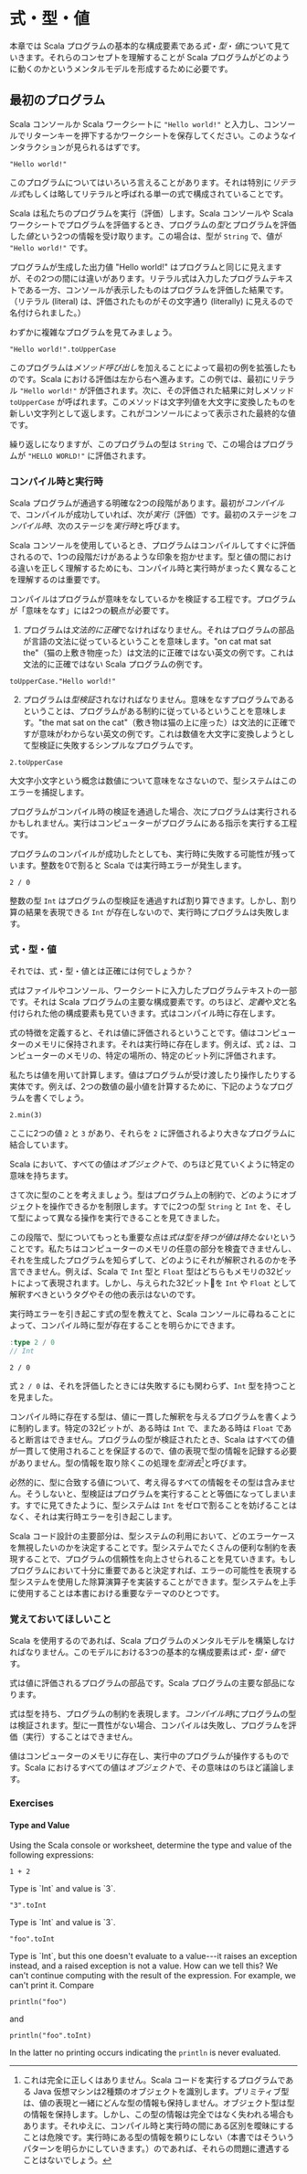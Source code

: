 # 式・型・値

本章では Scala プログラムの基本的な構成要素である*式*・*型*・*値*について見ていきます。それらのコンセプトを理解することが Scala プログラムがどのように動くのかというメンタルモデルを形成するために必要です。

## 最初のプログラム

Scala コンソールか Scala ワークシートに `"Hello world!"` と入力し、コンソールでリターンキーを押下するかワークシートを保存してください。このようなインタラクションが見られるはずです。

```tut:book
"Hello world!"
```

このプログラムについてはいろいろ言えることがあります。それは特別に*リテラル式*もしくは略してリテラルと呼ばれる単一の式で構成されていることです。

Scala は私たちのプログラムを実行（評価）します。Scala コンソールや Scala ワークシートでプログラムを評価するとき、プログラムの*型*とプログラムを評価した*値*という2つの情報を受け取ります。この場合は、型が `String` で、値が `"Hello world!"` です。

プログラムが生成した出力値 "Hello world!" はプログラムと同じに見えますが、その2つの間には違いがあります。リテラル式は入力したプログラムテキストである一方、コンソールが表示したものはプログラムを評価した結果です。（リテラル (literal) は、評価されたものがその文字通り (literally) に見えるので名付けられました。）

わずかに複雑なプログラムを見てみましょう。

```tut:book
"Hello world!".toUpperCase
```

このプログラムは*メソッド呼び出し*を加えることによって最初の例を拡張したものです。Scala における評価は左から右へ進みます。この例では、最初にリテラル `"Hello world!"` が評価されます。次に、その評価された結果に対しメソッド `toUpperCase` が呼ばれます。このメソッドは文字列値を大文字に変換したものを新しい文字列として返します。これがコンソールによって表示された最終的な値です。

繰り返しになりますが、このプログラムの型は `String` で、この場合はプログラムが `"HELLO WORLD!"` に評価されます。

### コンパイル時と実行時

Scala プログラムが通過する明確な2つの段階があります。最初が*コンパイル*で、コンパイルが成功していれば、次が*実行*（評価）です。最初のステージを*コンパイル時*、次のステージを*実行時*と呼びます。

Scala コンソールを使用しているとき、プログラムはコンパイルしてすぐに評価されるので、1つの段階だけがあるような印象を抱かせます。型と値の間における違いを正しく理解するためにも、コンパイル時と実行時がまったく異なることを理解するのは重要です。

コンパイルはプログラムが意味をなしているかを検証する工程です。プログラムが「意味をなす」には2つの観点が必要です。

1. プログラムは*文法的に正確*でなければなりません。それはプログラムの部品が言語の文法に従っているということを意味します。"on cat mat sat the"（猫の上敷き物座った）は文法的に正確ではない英文の例です。これは文法的に正確ではない Scala プログラムの例です。

```tut:book:fail
toUpperCase."Hello world!"
```

2. プログラムは*型検証*されなければなりません。意味をなすプログラムであるということは、プログラムがある制約に従っているということを意味します。"the mat sat on the cat"（敷き物は猫の上に座った）は文法的に正確ですが意味がわからない英文の例です。これは数値を大文字に変換しようとして型検証に失敗するシンプルなプログラムです。

```tut:book:fail
2.toUpperCase
```

大文字小文字という概念は数値について意味をなさないので、型システムはこのエラーを捕捉します。

プログラムがコンパイル時の検証を通過した場合、次にプログラムは実行されるかもしれません。実行はコンピューターがプログラムにある指示を実行する工程です。

プログラムのコンパイルが成功したとしても、実行時に失敗する可能性が残っています。整数を0で割ると Scala では実行時エラーが発生します。

```tut:book:fail
2 / 0
```

整数の型 `Int` はプログラムの型検証を通過すれば割り算できます。しかし、割り算の結果を表現できる `Int` が存在しないので、実行時にプログラムは失敗します。


### 式・型・値

それでは、式・型・値とは正確には何でしょうか？

式はファイルやコンソール、ワークシートに入力したプログラムテキストの一部です。それは Scala プログラムの主要な構成要素です。のちほど、*定義*や*文*と名付けられた他の構成要素も見ていきます。式はコンパイル時に存在します。

式の特徴を定義すると、それは値に評価されるということです。値はコンピューターのメモリに保持されます。それは実行時に存在します。例えば、式 `2` は、コンピューターのメモリの、特定の場所の、特定のビット列に評価されます。

私たちは値を用いて計算します。値はプログラムが受け渡したり操作したりする実体です。例えば、2つの数値の最小値を計算するために、下記のようなプログラムを書くでしょう。

```tut:book
2.min(3)
```

ここに2つの値 `2` と `3` があり、それらを `2` に評価されるより大きなプログラムに結合しています。

Scala において、すべての値は*オブジェクト*で、のちほど見ていくように特定の意味を持ちます。

さて次に型のことを考えましょう。型はプログラム上の制約で、どのようにオブジェクトを操作できるかを制限します。すでに2つの型 `String` と `Int` を、そして型によって異なる操作を実行できることを見てきました。

この段階で、型についてもっとも重要な点は*式は型を持つが値は持たない*ということです。私たちはコンピューターのメモリの任意の部分を検査できませんし、それを生成したプログラムを知らずして、どのようにそれが解釈されるのかを予言できません。例えば、Scala で `Int` 型と `Float` 型はどちらもメモリの32ビットによって表現されます。しかし、与えられた32ビットを `Int` や `Float` として解釈すべきというタグやその他の表示はないのです。

実行時エラーを引き起こす式の型を教えてと、Scala コンソールに尋ねることによって、コンパイル時に型が存在することを明らかにできます。

```scala
:type 2 / 0
// Int
```

```tut:book:fail
2 / 0
```

式 `2 / 0` は、それを評価したときには失敗するにも関わらず、`Int` 型を持つことを見ました。

コンパイル時に存在する型は、値に一貫した解釈を与えるプログラムを書くように制約します。特定の32ビットが、ある時は `Int` で、またある時は `Float` であると断言はできません。プログラムの型が検証されたとき、Scala はすべての値が一貫して使用されることを保証するので、値の表現で型の情報を記録する必要がありません。型の情報を取り除くこの処理を*型消去*[^type-erasure]と呼びます。

[^type-erasure]: これは完全に正しくはありません。Scala コードを実行するプログラムである Java 仮想マシンは2種類のオブジェクトを識別します。プリミティブ型は、値の表現と一緒にどんな型の情報も保持しません。オブジェクト型は型の情報を保持します。しかし、この型の情報は完全ではなく失われる場合もあります。それゆえに、コンパイル時と実行時の間にある区別を曖昧にすることは危険です。実行時にある型の情報を頼りにしない（本書ではそういうパターンを明らかにしていきます。）のであれば、それらの問題に遭遇することはないでしょう。

必然的に、型に合致する値について、考え得るすべての情報をその型は含みません。そうしないと、型検証はプログラムを実行することと等価になってしまいます。すでに見てきたように、型システムは `Int` をゼロで割ることを妨げることはなく、それは実行時エラーを引き起こします。

Scala コード設計の主要部分は、型システムの利用において、どのエラーケースを無視したいのかを決定することです。型システムでたくさんの便利な制約を表現することで、プログラムの信頼性を向上させられることを見ていきます。もしプログラムにおいて十分に重要であると決定すれば、エラーの可能性を表現する型システムを使用した除算演算子を実装することができます。型システムを上手に使用することは本書における重要なテーマのひとつです。


### 覚えておいてほしいこと

Scala を使用するのであれば、Scala プログラムのメンタルモデルを構築しなければなりません。このモデルにおける3つの基本的な構成要素は*式*・*型*・*値*です。

式は値に評価されるプログラムの部品です。Scala プログラムの主要な部品になります。

式は型を持ち、プログラムの制約を表現します。*コンパイル時*にプログラムの型は検証されます。型に一貫性がない場合、コンパイルは失敗し、プログラムを評価（実行）することはできません。

値はコンピューターのメモリに存在し、実行中のプログラムが操作するものです。Scala におけるすべての値は*オブジェクト*で、その意味はのちほど議論します。


### Exercises

#### Type and Value

Using the Scala console or worksheet, determine the type and value of the following expressions:

```tut:book:silent
1 + 2
```

<div class="solution">
Type is `Int` and value is `3`.
</div>

```tut:book:silent
"3".toInt
```

<div class="solution">
Type is `Int` and value is `3`.
</div>

```tut:book:fail:silent
"foo".toInt
```

<div class="solution">
Type is `Int`, but this one doesn't evaluate to a value---it raises an exception instead, and a raised exception is not a value. How can we tell this? We can't continue computing with the result of the expression. For example, we can't print it. Compare

```tut:book
println("foo")
```

and

```tut:book:fail
println("foo".toInt)
```

In the latter no printing occurs indicating the `println` is never evaluated.
</div>
